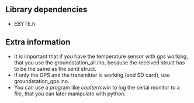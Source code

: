## Library dependencies
- EBYTE.h

## Extra information
- It is important that if you have the temperature sensor with gps working, that you use the groundstation_all.ino, because the received struct has to be the same as the send struct.
- If only the GPS and the transmitter is working (and SD card), use groundstation_gps.ino.
- You can use a program like _cooltermwin_ to log the serial monitor to a file, that you can later manipulate with python.
